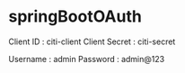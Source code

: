 # springBootOAuth

Client ID : citi-client
Client Secret : citi-secret

Username : admin
Password : admin@123

